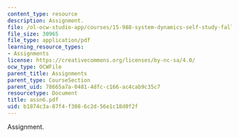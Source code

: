 ```yaml
---
content_type: resource
description: Assignment.
file: /ol-ocw-studio-app/courses/15-988-system-dynamics-self-study-fall-1998-spring-1999/b1874c3a87f4f3086c2d56e1c18d0f2f_assn6.pdf
file_size: 30965
file_type: application/pdf
learning_resource_types:
- Assignments
license: https://creativecommons.org/licenses/by-nc-sa/4.0/
ocw_type: OCWFile
parent_title: Assignments
parent_type: CourseSection
parent_uid: 78665a7a-0481-4dfc-c166-ac4cab9c35c7
resourcetype: Document
title: assn6.pdf
uid: b1874c3a-87f4-f308-6c2d-56e1c18d0f2f
---
```

Assignment.